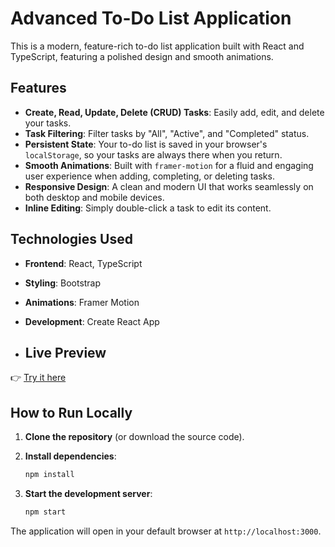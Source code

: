 # Advanced To-Do List Application

This is a modern, feature-rich to-do list application built with React and TypeScript, featuring a polished design and smooth animations.

## Features

- **Create, Read, Update, Delete (CRUD) Tasks**: Easily add, edit, and delete your tasks.
- **Task Filtering**: Filter tasks by "All", "Active", and "Completed" status.
- **Persistent State**: Your to-do list is saved in your browser's `localStorage`, so your tasks are always there when you return.
- **Smooth Animations**: Built with `framer-motion` for a fluid and engaging user experience when adding, completing, or deleting tasks.
- **Responsive Design**: A clean and modern UI that works seamlessly on both desktop and mobile devices.
- **Inline Editing**: Simply double-click a task to edit its content.

## Technologies Used

- **Frontend**: React, TypeScript
- **Styling**: Bootstrap
- **Animations**: Framer Motion
- **Development**: Create React App

- ## Live Preview

👉 [Try it here](https://advancedtodo-list.netlify.app)

## How to Run Locally

1. **Clone the repository** (or download the source code).

2. **Install dependencies**:
   ```bash
   npm install
   ```

3. **Start the development server**:
   ```bash
   npm start
   ```

The application will open in your default browser at `http://localhost:3000`.
